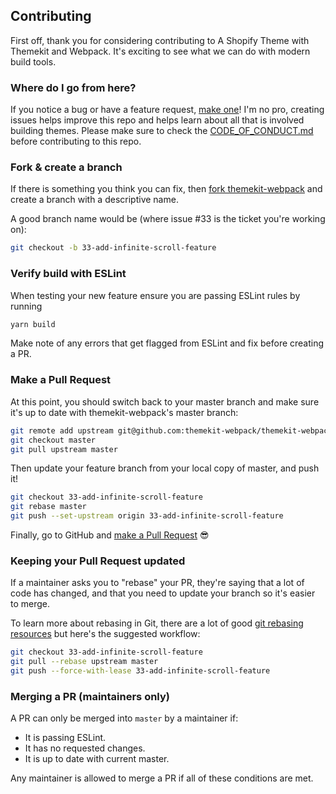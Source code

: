 ## Contributing

First off, thank you for considering contributing to A Shopify Theme with Themekit and Webpack. It's exciting to see what we can do with modern build tools.

### Where do I go from here?

If you notice a bug or have a feature request, [make one](https://github.com/activeadmin/activeadmin/issues/new)! I'm no pro, creating issues helps improve this repo and helps learn about all that is involved building themes.
Please make sure to check the [CODE_OF_CONDUCT.md](https://github.com/3daddict/themekit-webpack/blob/master/CODE_OF_CONDUCT.md) before contributing to this repo.

### Fork & create a branch

If there is something you think you can fix, then [fork themekit-webpack](https://help.github.com/articles/fork-a-repo) and create
a branch with a descriptive name.

A good branch name would be (where issue #33 is the ticket you're working on):

```sh
git checkout -b 33-add-infinite-scroll-feature
```

### Verify build with ESLint
When testing your new feature ensure you are passing ESLint rules by running
```sh
yarn build
```
Make note of any errors that get flagged from ESLint and fix before creating a PR.

### Make a Pull Request

At this point, you should switch back to your master branch and make sure it's
up to date with themekit-webpack's master branch:

```sh
git remote add upstream git@github.com:themekit-webpack/themekit-webpack.git
git checkout master
git pull upstream master
```

Then update your feature branch from your local copy of master, and push it!

```sh
git checkout 33-add-infinite-scroll-feature
git rebase master
git push --set-upstream origin 33-add-infinite-scroll-feature
```
Finally, go to GitHub and [make a Pull Request](https://help.github.com/articles/creating-a-pull-request) 😎
### Keeping your Pull Request updated

If a maintainer asks you to "rebase" your PR, they're saying that a lot of code
has changed, and that you need to update your branch so it's easier to merge.

To learn more about rebasing in Git, there are a lot of good [git rebasing](http://git-scm.com/book/en/Git-Branching-Rebasing) [resources](https://help.github.com/en/github/using-git/about-git-rebase) but here's the suggested workflow:

```sh
git checkout 33-add-infinite-scroll-feature
git pull --rebase upstream master
git push --force-with-lease 33-add-infinite-scroll-feature
```
### Merging a PR (maintainers only)

A PR can only be merged into `master` by a maintainer if:

* It is passing ESLint.
* It has no requested changes.
* It is up to date with current master.

Any maintainer is allowed to merge a PR if all of these conditions are met.
